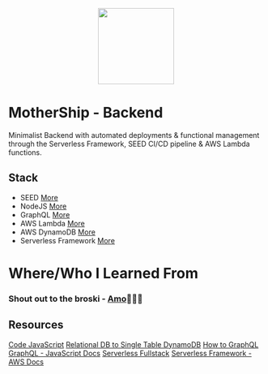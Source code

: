 <p align="center">
<img src="https://zdcohumppa-github-resources.s3.us-east-2.amazonaws.com/mother-ship/motherShip-Backend.png" width=150px height="150px" />
<p/>

# MotherShip - Backend

Minimalist Backend with automated deployments & functional management through the Serverless Framework, SEED CI/CD pipeline & AWS Lambda functions.

## Stack

 - SEED [More](https://seed.run)
 - NodeJS [More](https://nodejs.org/en/)
 - GraphQL [More](https://graphql.org/)
 - AWS Lambda [More](https://aws.amazon.com/lambda/)
 - AWS DynamoDB [More](https://aws.amazon.com/dynamodb/)
 - Serverless Framework [More](https://serverless.com/)

# Where/Who I Learned From

### Shout out to the broski - [Amo](https://github.com/AmoDinho)👨🏽‍🏭

## Resources

[Code JavaScript](https://github.com/pimp-my-book/CodeJavaScript)
[Relational DB to Single Table DynamoDB](https://www.trek10.com/blog/dynamodb-single-table-relational-modeling/)
[How to GraphQL](https://www.howtographql.com/)
[GraphQL - JavaScript Docs](https://graphql.org/graphql-js/)
[Serverless Fullstack](https://serverless-stack.com/)
[Serverless Framework - AWS Docs](https://serverless.com/framework/docs/providers/aws/)